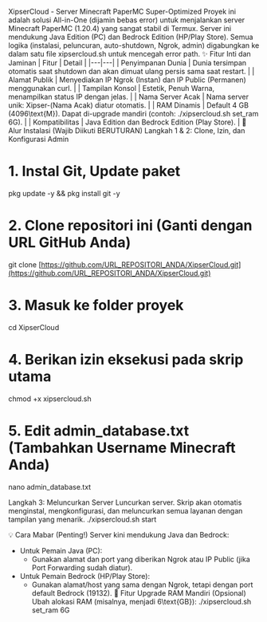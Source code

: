 XipserCloud - Server Minecraft PaperMC Super-Optimized
Proyek ini adalah solusi All-in-One (dijamin bebas error) untuk menjalankan server Minecraft PaperMC (1.20.4) yang sangat stabil di Termux. Server ini mendukung Java Edition (PC) dan Bedrock Edition (HP/Play Store).
Semua logika (instalasi, peluncuran, auto-shutdown, Ngrok, admin) digabungkan ke dalam satu file xipsercloud.sh untuk mencegah error path.
✨ Fitur Inti dan Jaminan
| Fitur | Detail |
|---|---|
| Penyimpanan Dunia | Dunia tersimpan otomatis saat shutdown dan akan dimuat ulang persis sama saat restart. |
| Alamat Publik | Menyediakan IP Ngrok (Instan) dan IP Public (Permanen) menggunakan curl. |
| Tampilan Konsol | Estetik, Penuh Warna, menampilkan status IP dengan jelas. |
| Nama Server Acak | Nama server unik: Xipser-(Nama Acak) diatur otomatis. |
| RAM Dinamis | Default 4 GB (4096\text{M}). Dapat di-upgrade mandiri (contoh: ./xipsercloud.sh set_ram 6G). |
| Kompatibilitas | Java Edition dan Bedrock Edition (Play Store). |
🚀 Alur Instalasi (Wajib Diikuti BERUTURAN)
Langkah 1 & 2: Clone, Izin, dan Konfigurasi Admin
# 1. Instal Git, Update paket
pkg update -y && pkg install git -y

# 2. Clone repositori ini (Ganti <URL> dengan URL GitHub Anda)
git clone [https://github.com/URL_REPOSITORI_ANDA/XipserCloud.git](https://github.com/URL_REPOSITORI_ANDA/XipserCloud.git) 

# 3. Masuk ke folder proyek
cd XipserCloud

# 4. Berikan izin eksekusi pada skrip utama
chmod +x xipsercloud.sh

# 5. Edit admin_database.txt (Tambahkan Username Minecraft Anda)
nano admin_database.txt

Langkah 3: Meluncurkan Server
Luncurkan server. Skrip akan otomatis menginstal, mengkonfigurasi, dan meluncurkan semua layanan dengan tampilan yang menarik.
./xipsercloud.sh start

💡 Cara Mabar (Penting!)
Server kini mendukung Java dan Bedrock:
 * Untuk Pemain Java (PC):
   * Gunakan alamat dan port yang diberikan Ngrok atau IP Public (jika Port Forwarding sudah diatur).
 * Untuk Pemain Bedrock (HP/Play Store):
   * Gunakan alamat/host yang sama dengan Ngrok, tetapi dengan port default Bedrock (19132).
🔧 Fitur Upgrade RAM Mandiri (Opsional)
Ubah alokasi RAM (misalnya, menjadi 6\text{GB}):
./xipsercloud.sh set_ram 6G

